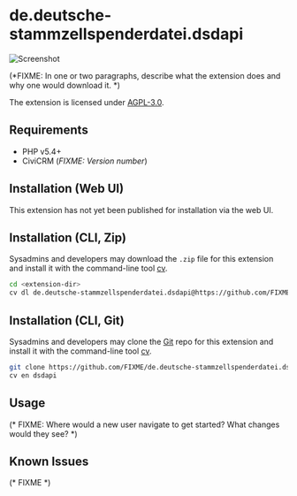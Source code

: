# de.deutsche-stammzellspenderdatei.dsdapi

![Screenshot](/images/screenshot.png)

(*FIXME: In one or two paragraphs, describe what the extension does and why one would download it. *)

The extension is licensed under [AGPL-3.0](LICENSE.txt).

## Requirements

* PHP v5.4+
* CiviCRM (*FIXME: Version number*)

## Installation (Web UI)

This extension has not yet been published for installation via the web UI.

## Installation (CLI, Zip)

Sysadmins and developers may download the `.zip` file for this extension and
install it with the command-line tool [cv](https://github.com/civicrm/cv).

```bash
cd <extension-dir>
cv dl de.deutsche-stammzellspenderdatei.dsdapi@https://github.com/FIXME/de.deutsche-stammzellspenderdatei.dsdapi/archive/master.zip
```

## Installation (CLI, Git)

Sysadmins and developers may clone the [Git](https://en.wikipedia.org/wiki/Git) repo for this extension and
install it with the command-line tool [cv](https://github.com/civicrm/cv).

```bash
git clone https://github.com/FIXME/de.deutsche-stammzellspenderdatei.dsdapi.git
cv en dsdapi
```

## Usage

(* FIXME: Where would a new user navigate to get started? What changes would they see? *)

## Known Issues

(* FIXME *)
